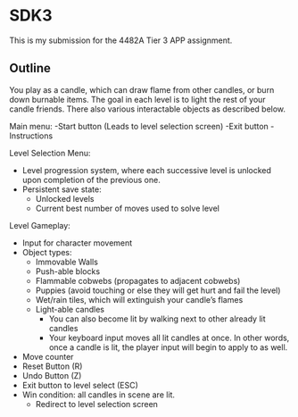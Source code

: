 # SDK3

This is my submission for the 4482A Tier 3 APP assignment.

## Outline
You play as a candle, which can draw flame from other candles, or burn down burnable items. The goal in each level is to light the rest of your candle friends. There also various interactable objects as described below.

Main menu:
-Start button (Leads to level selection screen)
-Exit button
-Instructions

Level Selection Menu:
 - Level progression system, where each successive level is unlocked upon completion of the previous one.
 - Persistent save state:
   - Unlocked levels
   - Current best number of moves used to solve level

Level Gameplay:
 - Input for character movement
 - Object types:
   - Immovable Walls
   - Push-able blocks
   - Flammable cobwebs (propagates to adjacent cobwebs)
   - Puppies (avoid touching or else they will get hurt and fail the level)
   - Wet/rain tiles, which will extinguish your candle’s flames
   - Light-able candles
     - You can also become lit by walking next to other already lit candles
     - Your keyboard input moves all lit candles at once. In other words, once a candle is lit, the player input will begin to apply to as well.
 - Move counter
 - Reset Button (R)
 - Undo Button (Z)
 - Exit button to level select (ESC)
 - Win condition: all candles in scene are lit.
   - Redirect to level selection screen
